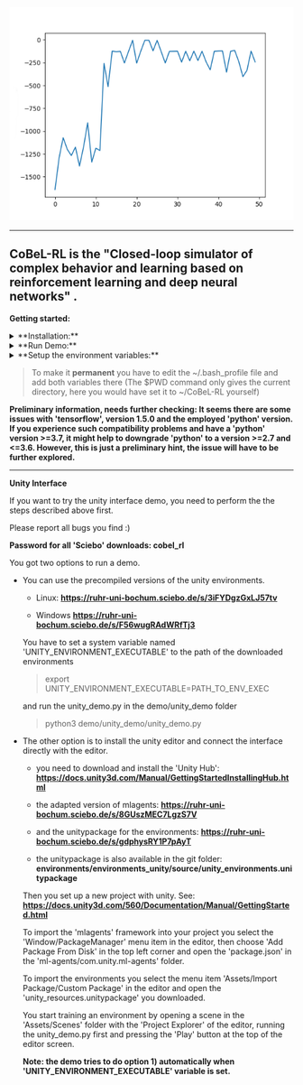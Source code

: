 ![Screenshot](benchmark.png)

--------------------------
## **CoBeL-RL** is the "Closed-loop simulator of complex behavior and learning based on reinforcement learning and deep neural networks" .

**Getting started:**

<details>
<summary>
**Installation:**
</summary>
    
* Blender 2.79b
     `https://download.blender.org/release/Blender2.79/`
* Set up virtual environment and install requirements.txt
</details>

<details>
<summary>
**Run Demo:**
</summary>

*  Clone the project
>   `git clone https://gitlab.ruhr-uni-bochum.de/cns/1-frameworks/CoBeL-RL.git`

* Activate virtual environment
* Go to demo folder
>   `cd ~/CoBeL-RL/demo/simpleGridGraphDemo/`
*  Start the demo project:
>   `python3 simpleGridGraphDemo.py`

</details>


<details>
<summary>
**Setup the environment variables:**
</summary>

*  Set a 'BLENDER_EXECUTABLE_PATH' environment variable that points to the path containing the 'Blender' executable, e.g:
>   `export BLENDER_EXECUTABLE_PATH='/etc/opt/blender-2.79b-linux-glibc219-x86_64/'`
* Make sure that your 'PYTHONPATH' environment variable includes the project's root directory. 
  
    - With the virtual environment activated, navigate to your project folder
       > `cd ~/CoBeL-RL`
    
    - Add the project's directory to the PYTHONPATH enviroment variable
       > `export PYTHONPATH="$PWD"`

</details>


>    To make it **permanent** you have to edit the ~/.bash_profile file and add both variables  there
>    (The $PWD command only gives the current directory, here you would have set it to ~/CoBeL-RL yourself)



__Preliminary information, needs further checking: It seems there are some issues with 'tensorflow', version 1.5.0 and the employed 'python' version. If you experience such compatibility problems and have a 'python' version >=3.7, it might help to downgrade 'python' to a version >=2.7 and <=3.6. However, this is just a preliminary hint, the issue will have to be further explored.__



________________________________________________________________________________________________

**Unity Interface**

If you want to try the unity interface demo, you need to perform the the steps described above first.

Please report all bugs you find :)

**Password for all 'Sciebo' downloads: cobel_rl**

You got two options to run a demo.

*  You can use the precompiled versions of the unity environments.

    * Linux: **https://ruhr-uni-bochum.sciebo.de/s/3iFYDgzGxLJ57tv**
    
    * Windows **https://ruhr-uni-bochum.sciebo.de/s/F56wugRAdWRfTj3**
    
    You have to set a system variable named 'UNITY_ENVIRONMENT_EXECUTABLE' to the path of the downloaded environments
    
    > export UNITY_ENVIRONMENT_EXECUTABLE=PATH_TO_ENV_EXEC
    
    and run the unity_demo.py in the demo/unity_demo folder
    
    > python3 demo/unity_demo/unity_demo.py
        
* The other option is to install the unity editor and connect the interface directly with the editor.

    * you need to download and install the 'Unity Hub': **https://docs.unity3d.com/Manual/GettingStartedInstallingHub.html**
    
    * the adapted version of mlagents: **https://ruhr-uni-bochum.sciebo.de/s/8GUszMEC7LgzS7V**
    
    * and the unitypackage for the environments: **https://ruhr-uni-bochum.sciebo.de/s/gdphysRY1P7pAyT**
    
    * the unitypackage is also available in the git folder: **environments/environments_unity/source/unity_environments.unitypackage**
    
    Then you set up a new project with unity. See: **https://docs.unity3d.com/560/Documentation/Manual/GettingStarted.html**
    
    To import the 'mlagents' framework into your project you select the 'Window/PackageManager' menu item in the editor, 
    then choose 'Add Package From Disk' in the top left corner and open the 'package.json' in the 'ml-agents/com.unity.ml-agents' folder.
    
    To import the environments you select the menu item 'Assets/Import Package/Custom Package' in the editor and open the 
    'unity_resources.unitypackage' you downloaded.
    
    You start training an environment by opening a scene in the 'Assets/Scenes' folder with the 'Project Explorer' of the editor, 
    running the unity_demo.py first and pressing the 'Play' button at the top of the editor screen.
    
    **Note: the demo tries to do option 1) automatically when 'UNITY_ENVIRONMENT_EXECUTABLE' variable is set.**
    
     
     
